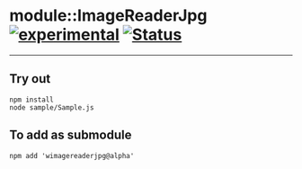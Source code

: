 
# module::ImageReaderJpg [![experimental](https://img.shields.io/badge/stability-experimental-orange.svg)](https://github.com/emersion/stability-badges#experimental) [![Status](https://github.com/Wandalen/wImageReaderJpg/workflows/Test/badge.svg)](https://github.com/Wandalen/wImageReaderJpg/actions?query=workflow%3ATest)

___

## Try out
```
npm install
node sample/Sample.js
```

## To add as submodule
```
npm add 'wimagereaderjpg@alpha'
```

